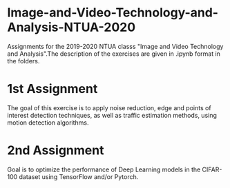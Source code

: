 # Image-and-Video-Technology-and-Analysis-NTUA-2020
Assignments for the 2019-2020 NTUA classs "Image and Video Technology and Analysis".The description of the exercises are given in .ipynb format in the folders.

# 1st Assignment
The goal of this exercise is to apply noise reduction, edge and points of interest detection techniques, 
as well as traffic estimation methods, using motion detection algorithms.


# 2nd Assignment
Goal is to optimize the performance of Deep Learning models in the CIFAR-100 dataset using TensorFlow and/or Pytorch.


